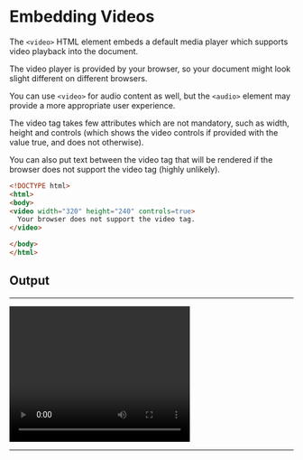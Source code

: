 # Embedding Videos

The `<video>` HTML element embeds a default media player which supports video playback into the document. 

The video player is provided by your browser, so your document might look slight different on different browsers.

You can use `<video>` for audio content as well, but the `<audio>` element may provide a more appropriate user experience.

The video tag takes few attributes which are not mandatory, such as width, height and controls (which shows the video controls if provided with the value true, and does not otherwise).

You can also put text between the video tag that will be rendered if the browser does not support the video tag (highly unlikely).


```html
<!DOCTYPE html>
<html>
<body>
<video width="320" height="240" controls=true>
  Your browser does not support the video tag.
</video>

</body>
</html>
```
## Output
---

<!DOCTYPE html>
<html>
<body>
<video width="320" height="240" controls=true>
  Your browser does not support the video tag.
</video>
</body>
</html>

---